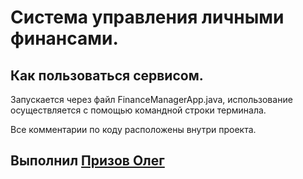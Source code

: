 # Система управления личными финансами.

## Как пользоваться сервисом.
Запускается через файл  FinanceManagerApp.java, использование осуществляется с помощью командной строки терминала.

Все комментарии по коду расположены внутри проекта.

## Выполнил [Призов Олег](https://github.com/OlegPrizov/)